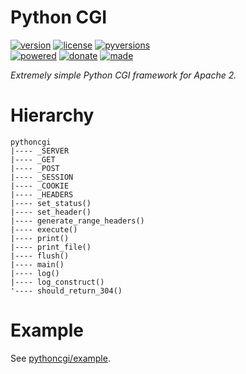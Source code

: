 # Python CGI

<badges>[![version](https://img.shields.io/pypi/v/pythoncgi.svg)](https://pypi.org/project/pythoncgi/)
[![license](https://img.shields.io/pypi/l/pythoncgi.svg)](https://pypi.org/project/pythoncgi/)
[![pyversions](https://img.shields.io/pypi/pyversions/pythoncgi.svg)](https://pypi.org/project/pythoncgi/)  
[![powered](https://img.shields.io/badge/Say-Thanks-ddddff.svg)](https://saythanks.io/to/foxe6)
[![donate](https://img.shields.io/badge/Donate-Paypal-0070ba.svg)](https://paypal.me/foxe6)
[![made](https://img.shields.io/badge/Made%20with-PyCharm-red.svg)](https://paypal.me/foxe6)
</badges>

<i>Extremely simple Python CGI framework for Apache 2.</i>

# Hierarchy

```
pythoncgi
|---- _SERVER
|---- _GET
|---- _POST
|---- _SESSION
|---- _COOKIE
|---- _HEADERS
|---- set_status()
|---- set_header()
|---- generate_range_headers()
|---- execute()
|---- print()
|---- print_file()
|---- flush()
|---- main()
|---- log()
|---- log_construct()
'---- should_return_304()
```

# Example

See [pythoncgi/example](pythoncgi/example).
